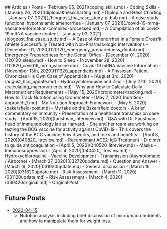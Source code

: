 <head>
<link rel="icon" href="images/favicon.ico" type="image/x-icon" />
</head>
## Articles / Posts
- [February 05, 2021](coping_skills.md)
  - Coping Skills
- [January 26, 2021](diplopia&hesscharting.md)
  - Diplopia and Hess Charting
- [January 07, 2021](./blogpost_fha_case_study-github.md)
  - A case study - functional hypothalamic amenorrhea
- [January 07, 2021](./covid-19-mrna-vaccine-information-compiled-processed.md)
  - A Compilation of all covid-19 mRNA vaccine content
- [January 03, 2021](blogpost_fha_case_study.md)
  - A Case of Amenorrhea in a Female Crossfit Athlete Successfully Treated with Non-Pharmacologic Interventions
- [December 01, 2020](120120_emergency_preparedness_dental.md)
  - Emergency Preparedness for the Dental Office
- [December 01, 2020](120120_sleep.md)
  - How to Sleep
- [November 28, 2020](112820_covid19_mrna_vaccine.md)
  - Covid-19 mRNA Vaccine Information
- [November 13th, 2020](111320_appendicits.md)
  - A Physician-Patient Chronicles His Own Case of Appendicitis
- [August 3rd, 2020](august_hcq_update.md)
  - Hydroxychloroquine and Zinc
- [July 27th, 2020](calculating_macronutrients.md)
  - Why and How to Calculate Daily Macronutrient Requirements
- [May 15, 2020](cronometer-tracking.md)
  - How to Track Nutrition using Cronometer
- [May 7, 2020](nutrition-approach_1.md)
  - My Nutrition Approach Framework
- [May 5, 2020](bakersfield-post.md)
  - My take on the Bakersfield doctors
  - A brief commentary on immunity
  - Presentation of a healthcare transmission case study
- [April 15, 2020](faustman_interview.md)
  - Q&A with Dr. Faustman, head of immunobiology lab at Harvard.
  - She and her team are working on testing the BCG vaccine for activity against CoViD-19
  - This covers the history of the BCG vaccine, how it works, and risks and benefits.
- [April 8, 2020](040820_litreview.md)
  - Recombinant ACE2-IgG Treatment
  - D-dimer to guide anticoagulation
- [April 5, 2020](040520_litreview.md)
  - Masks
  - Immunosuppression
- [April 4, 2020](040420_litreview.md)
  - Hydroxychloroquine
  - Vaccine Development
  - Transmission (Asymptomatic / Airborne)
- [March 27, 2020](032720update.md)
  - Question and Answer
- [March 19, 2020](031920update.md)
  - General discussion
- [March 16, 2020](031620update.md)
  - Risk Assessment
- [March 11, 2020](031120update.md)
  - Risk Assessment
- [March 4, 2020](030420original.md)
  - Original Post

## Future Posts
- [2020-04-15](nutrition_analysis.md)
  - Nutrition analysis including brief discussion of micro/macronutrients and how to manipulate them for weight loss.